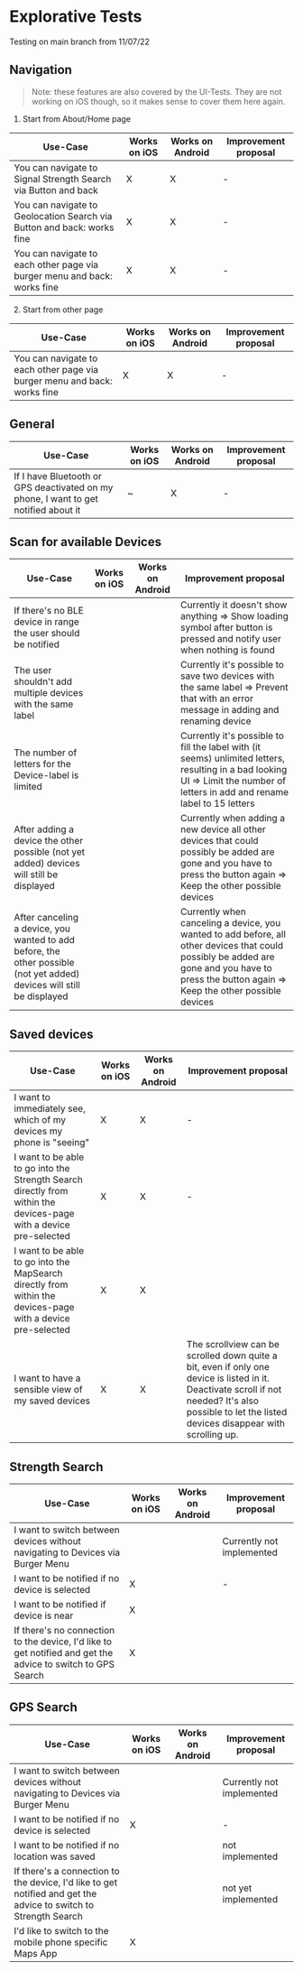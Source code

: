 # Explorative Tests
Testing on main branch from 11/07/22

## Navigation

> Note: these features are also covered by the UI-Tests. They are not working on iOS though, so it makes sense to cover them here again.

1. Start from About/Home page

| Use-Case                                                                 | Works on iOS | Works on Android | Improvement proposal |
|--------------------------------------------------------------------------|--------------|------------------|----------------------|
| You can navigate to Signal Strength Search via Button and back           | X            | X                | -                    |
| You can navigate to Geolocation Search via Button and back: works fine   | X            | X                | -                    |
| You can navigate to each other page via burger menu and back: works fine | X            | X                | -                    |

2. Start from other page

| Use-Case                                                                 | Works on iOS | Works on Android | Improvement proposal |
|--------------------------------------------------------------------------|--------------|------------------|----------------------|
| You can navigate to each other page via burger menu and back: works fine | X            | X                | -                    |

## General

| Use-Case                                                                            | Works on iOS | Works on Android | Improvement proposal |
|-------------------------------------------------------------------------------------|--------------|------------------|----------------------|
| If I have Bluetooth or GPS deactivated on my phone, I want to get notified about it | ~            | X                | -                    |


## Scan for available Devices

| Use-Case                                                                                                               | Works on iOS | Works on Android | Improvement proposal                                                                                                                                                                           |
|------------------------------------------------------------------------------------------------------------------------|--------------|------------------|------------------------------------------------------------------------------------------------------------------------------------------------------------------------------------------------|
| If there's no BLE device in range the user should be notified                                                          |              |                  | Currently it doesn't show anything => Show loading symbol after button is pressed and notify user when nothing is found                                                                        |
| The user shouldn't add multiple devices with the same label                                                            |              |                  | Currently it's possible to save two devices with the same label => Prevent that with an error message in adding and renaming device                                                            |
| The number of letters for the Device-label is limited                                                                  |              |                  | Currently it's possible to fill the label with (it seems) unlimited letters, resulting in a bad looking UI => Limit the number of letters in add and rename label to 15 letters                 |
| After adding a device the other possible (not yet added) devices will still be displayed                               |              |                  | Currently when adding a new device all other devices that could possibly be added are gone and you have to press the button again => Keep the other possible devices                           |
| After canceling a device, you wanted to add before, the other possible (not yet added) devices will still be displayed |              |                  | Currently when canceling a device, you wanted to add before, all other devices that could possibly be added are gone and you have to press the button again => Keep the other possible devices |

## Saved devices

| Use-Case                                                                                                          | Works on iOS | Works on Android | Improvement proposal                                                                                                       |
|-------------------------------------------------------------------------------------------------------------------|--------------|------------------|----------------------------------------------------------------------------------------------------------------------------|
| I want to immediately see, which of my devices my phone is "seeing"                                               | X            | X                | -                                                                                                                          |
| I want to be able to go into the Strength Search directly from within the devices-page with a device pre-selected | X            | X                | -                                                                                                                          |
| I want to be able to go into the MapSearch directly from within the devices-page with a device pre-selected       | X            | X                |                                                                                                                            |
| I want to have a sensible view of my saved devices                                                                | X            | X                | The scrollview can be scrolled down quite a bit, even if only one device is listed in it. Deactivate scroll if not needed? It's also possible to let the listed devices disappear with scrolling up. |

## Strength Search

| Use-Case                                                                                                          | Works on iOS | Works on Android | Improvement proposal                                                                                                       |
|-------------------------------------------------------------------------------------------------------------------|--------------|------------------|----------------------------------------------------------------------------------------------------------------------------|
| I want to switch between devices without navigating to Devices via Burger Menu                                              |             |                 | Currently not implemented                                                                                                                          |
| I want to be notified if no device is selected | X            |                  | -                                                                                                                          |
| I want to be notified if device is near       | X            |                  |                                                                                                                            |
| If there's no connection to the device, I'd like to get notified and get the advice to switch to GPS Search                                                               | X            |                 |  |


## GPS Search

| Use-Case                                                                                                          | Works on iOS | Works on Android | Improvement proposal                                                                                                       |
|-------------------------------------------------------------------------------------------------------------------|--------------|------------------|----------------------------------------------------------------------------------------------------------------------------|
| I want to switch between devices without navigating to Devices via Burger Menu                                              |             |                 | Currently not implemented                                                                                                                          |
| I want to be notified if no device is selected | X            |                  | -                                                                                                                          |
| I want to be notified if no location was saved       |             |                  | not implemented                                                                                                                          |
| If there's a connection to the device, I'd like to get notified and get the advice to switch to Strength Search                                                               |              |                 | not yet implemented |
| I'd like to switch to the mobile phone specific Maps App                                                               | X            |                 |  |
